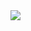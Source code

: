 <img src="https://content.codecademy.com/courses/intermediate-javascript-requests/diagrams/fetch%20GET%20transparent.svg">
